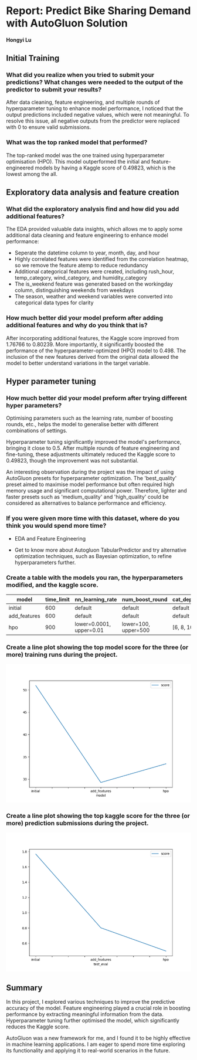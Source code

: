 # Report: Predict Bike Sharing Demand with AutoGluon Solution
#### Hongyi Lu

## Initial Training
### What did you realize when you tried to submit your predictions? What changes were needed to the output of the predictor to submit your results?
After data cleaning, feature engineering, and multiple rounds of hyperparameter tuning to enhance model performance, I noticed that the output predictions included negative values, which were not meaningful. To resolve this issue, all negative outputs from the predictor were replaced with 0 to ensure valid submissions. 

### What was the top ranked model that performed?
The top-ranked model was the one trained using hyperparameter optimisation (HPO). This model outperformed the initial and feature-engineered models by having a Kaggle score of 0.49823, which is the lowest among the all. 

## Exploratory data analysis and feature creation
### What did the exploratory analysis find and how did you add additional features?
The EDA provided valuable data insights, which allows me to apply some additional data cleaning and feature engineering to enhance model performance:

- Seperate the datetime column to year, month, day, and hour
- Highly correlated features were identified from the correlation heatmap, so we remove the feature atemp to reduce redundancy
- Additional categorical features were created, including rush_hour, temp_category, wind_category, and humidity_category
- The is_weekend feature was generated based on the workingday column, distinguishing weekends from weekdays
- The season, weather and weekend variables were converted into categorical data types for clarity

### How much better did your model preform after adding additional features and why do you think that is?
After incorporating additional features, the Kaggle score improved from 1.76766 to 0.80239. More importantly, it significantly boosted the performance of the hyperparameter-optimized (HPO) model to 0.498. The inclusion of the new features derived from the original data allowed the model to better understand variations in the target variable. 

## Hyper parameter tuning
### How much better did your model preform after trying different hyper parameters?
Optimising parameters such as the learning rate, number of boosting rounds, etc., helps the model to generalise better with different combinations of settings. 

Hyperparameter tuning significantly improved the model's performance, bringing it close to 0.5. After multiple rounds of feature engineering and fine-tuning, these adjustments ultimately reduced the Kaggle score to 0.49823, though the improvement was not substantial. 

An interesting observation during the project was the impact of using AutoGluon presets for hyperparameter optimization. The 'best_quality' preset aimed to maximise model performance but often required high memory usage and significant computational power. Therefore, lighter and faster presets such as 'medium_quality' and 'high_quality' could be considered as alternatives to balance performance and efficiency. 

### If you were given more time with this dataset, where do you think you would spend more time?

- EDA and Feature Engineering

- Get to know more about Autogluon TabularPredictor and try alternative optimization techniques, such as Bayesian optimization, to refine hyperparameters further. 


### Create a table with the models you ran, the hyperparameters modified, and the kaggle score.
|model|time_limit|nn_learning_rate|num_boost_round|cat_depth|...|score|
|--|--|--|--|--|--|--|
|initial|600|default|default|default|default|1.76766|
|add_features|600|default|default|default|default|0.80239|
|hpo|900|lower=0.0001, upper=0.01|lower=100, upper=500|[6, 8, 10]|...|0.49823|

### Create a line plot showing the top model score for the three (or more) training runs during the project.

![model_train_score.png](img/model_train_score.png)

### Create a line plot showing the top kaggle score for the three (or more) prediction submissions during the project.

![model_test_score.png](img/model_test_score.png)

## Summary
In this project, I explored various techniques to improve the predictive accuracy of the model. Feature engineering played a crucial role in boosting performance by extracting meaningful information from the data. Hyperparameter tuning further optimised the model, which significantly reduces the Kaggle score. 

AutoGluon was a new framework for me, and I found it to be highly effective in machine learning applications. I am eager to spend more time exploring its functionality and applying it to real-world scenarios in the future. 



